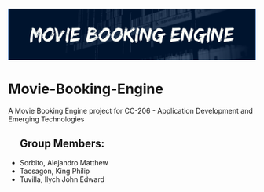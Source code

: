 <p align="center"><img src="assets/images/Banner.png" width="900" alt="Movie Booking Engine banner"></p>

# Movie-Booking-Engine

A Movie Booking Engine project for CC-206 - Application Development and Emerging Technologies

<ul><h2>Group Members:</h2>
<li>Sorbito, Alejandro Matthew</li>
<li>Tacsagon, King Philip</li>
<li>Tuvilla, Ilych John Edward</li>
</ul>
